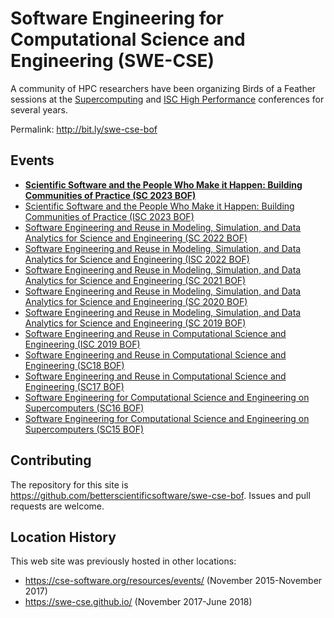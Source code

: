 # Software Engineering for Computational Science and Engineering (SWE-CSE)

A community of HPC researchers have been organizing Birds of a Feather sessions at the [Supercomputing](https://supercomputing.org/) and [ISC High Performance](https://www.isc-hpc.com/) conferences for several years.

Permalink: <http://bit.ly/swe-cse-bof>

## Events

* **[Scientific Software and the People Who Make it Happen: Building Communities of Practice (SC 2023 BOF)](2023-11-sc23-bof/)**
* [Scientific Software and the People Who Make it Happen: Building Communities of Practice (ISC 2023 BOF)](2023-05-isc23-bof/)
* [Software Engineering and Reuse in Modeling, Simulation, and Data Analytics for Science and Engineering (SC 2022 BOF)](2022-11-sc22-bof/)
* [Software Engineering and Reuse in Modeling, Simulation, and Data Analytics for Science and Engineering (ISC 2022 BOF)](2022-05-isc22-bof/)
* [Software Engineering and Reuse in Modeling, Simulation, and Data Analytics for Science and Engineering (SC 2021 BOF)](2021-11-sc21-bof/)
* [Software Engineering and Reuse in Modeling, Simulation, and Data Analytics for Science and Engineering (SC 2020 BOF)](2020-11-sc20-bof/)
* [Software Engineering and Reuse in Modeling, Simulation, and Data Analytics for Science and Engineering (SC 2019 BOF)](2019-11-sc19-bof/)
* [Software Engineering and Reuse in Computational Science and Engineering (ISC 2019 BOF)](2019-06-isc19-bof/)
* [Software Engineering and Reuse in Computational Science and Engineering (SC18 BOF)](2018-11-sc18-bof/)
* [Software Engineering and Reuse in Computational Science and Engineering (SC17 BOF)](2017-11-sc17-bof/)
* [Software Engineering for Computational Science and Engineering on Supercomputers (SC16 BOF)](2016-11-sc16-bof)
* [Software Engineering for Computational Science and Engineering on Supercomputers (SC15 BOF)](2015-11-sc15-bof/)

## Contributing

The repository for this site is <https://github.com/betterscientificsoftware/swe-cse-bof>.  Issues and pull requests are welcome.

## Location History

This web site was previously hosted in other locations:
* <https://cse-software.org/resources/events/> (November 2015-November 2017)
* <https://swe-cse.github.io/> (November 2017-June 2018)

